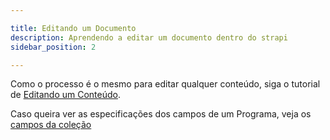 ```yaml
---

title: Editando um Documento
description: Aprendendo a editar um documento dentro do strapi
sidebar_position: 2

---
```


Como o processo é o mesmo para editar qualquer conteúdo, siga o tutorial de [Editando um Conteúdo](/docs/strapi/iniciando-gerenciamento#editando-um-conteúdo).

Caso queira ver as especificações dos campos de um Programa, veja os [campos da coleção](/docs/strapi/documentos/criar#campos)
